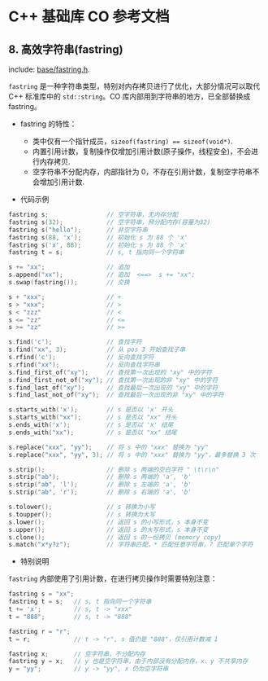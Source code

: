 # C++ 基础库 CO 参考文档

## 8. 高效字符串(fastring)

include: [base/fastring.h](https://github.com/idealvin/co/blob/master/base/fastring.h).

`fastring` 是一种字符串类型，特别对内存拷贝进行了优化，大部分情况可以取代 C++ 标准库中的 `std::string`。CO 库内部用到字符串的地方，已全部替换成 fastring。

- fastring 的特性：
    - 类中仅有一个指针成员，`sizeof(fastring) == sizeof(void*)`.
    - 内置引用计数，复制操作仅增加引用计数(原子操作，线程安全)，不会进行内存拷贝.
    - 空字符串不分配内存，内部指针为 0，不存在引用计数，复制空字符串不会增加引用计数.

- 代码示例

```cpp
fastring s;                // 空字符串，无内存分配
fastring s(32);            // 空字符串，预分配内存(容量为32)
fastring s("hello");       // 非空字符串
fastring s(88, 'x');       // 初始化 s 为 88 个 'x'
fastring s('x', 88);       // 初始化 s 为 88 个 'x'
fastring t = s;            // s, t 指向同一个字符串

s += "xx";                 // 追加
s.append("xx");            // 追加  <==>  s += "xx";
s.swap(fastring());        // 交换

s + "xxx";                 // +
s > "xxx";                 // >
s < "zzz"                  // <
s <= "zz"                  // <=
s >= "zz"                  // >=

s.find('c');               // 查找字符
s.find("xx", 3);           // 从 pos 3 开始查找子串
s.rfind('c');              // 反向查找字符
s.rfind("xx");             // 反向查找字符串
s.find_first_of("xy");     // 查找第一次出现的 "xy" 中的字符
s.find_first_not_of("xy"); // 查找第一次出现的非 "xy" 中的字符
s.find_last_of("xy");      // 查找最后一次出现的 "xy" 中的字符
s.find_last_not_of("xy");  // 查找最后一次出现的非 "xy" 中的字符

s.starts_with('x');        // s 是否以 'x' 开头
s.starts_with("xx");       // s 是否以 "xx" 开头
s.ends_with('x');          // s 是否以 'x' 结尾
s.ends_with("xx");         // s 是否以 "xx" 结尾

s.replace("xxx", "yy");    // 将 s 中的 "xxx" 替换为 "yy"
s.replace("xxx", "yy", 3); // 将 s 中的 "xxx" 替换为 "yy"，最多替换 3 次

s.strip();                 // 删除 s 两端的空白字符 " \t\r\n"
s.strip("ab");             // 删除 s 两端的 'a', 'b'
s.strip("ab", 'l');        // 删除 s 左端的 'a', 'b'
s.strip("ab", 'r');        // 删除 s 右端的 'a', 'b'

s.tolower();               // s 转换为小写
s.toupper();               // s 转换为大写
s.lower();                 // 返回 s 的小写形式，s 本身不变
s.upper();                 // 返回 s 的大写形式，s 本身不变
s.clone();                 // 返回 s 的一份拷贝 (memory copy)
s.match("x*y?z");          // 字符串匹配，* 匹配任意字符串，? 匹配单个字符
```

- 特别说明

`fastring` 内部使用了引用计数，在进行拷贝操作时需要特别注意：

```cpp
fastring s = "xx";
fastring t = s;   // s, t 指向同一个字符串
t += 'x';         // s, t -> "xxx"
t = "888";        // s, t -> "888"

fastring r = "r";
t = r;            // t -> "r", s 值仍是 "888"，仅引用计数减 1

fastring x;       // 空字符串，不分配内存
fastring y = x;   // y 也是空字符串，由于内部没有分配内存，x、y 不共享内存
y = "yy";         // y -> "yy", x 仍为空字符串
```